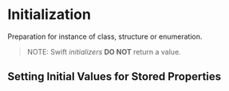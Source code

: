 # Initialization

Preparation for instance of class, structure or enumeration.

> NOTE: Swift _initializers_  **DO NOT** return a value.

## Setting Initial Values for Stored Properties

